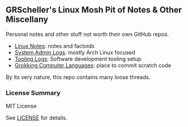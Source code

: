 ## GRScheller's Linux Mosh Pit of Notes &amp; Other Miscellany

Personal notes and other stuff not worth their own GitHub repos.

* [Linux Notes](notes/): notes and factoids
* [System Admin Logs](adminLogs/): mostly Arch Linux focused
* [Tooling Logs](toolingLogs/): Software development tooling setup
* [Grokking Computer Languages](grok/): place to commit scratch code

By its very nature, this repo contains many loose threads.

### License Summary

MIT License

See [LICENSE](LICENSE) for details.

